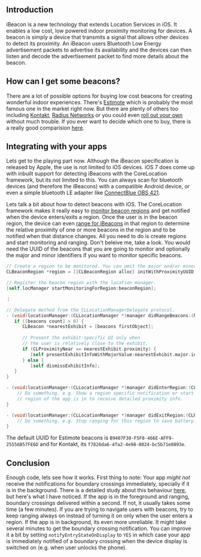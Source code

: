 ## Introduction

iBeacon is a new technology that extends Location Services in iOS. It enables a low cost, low powered indoor proximity monitoring for devices. A beacon is simply a device that transmits a signal that allows other devices to detect its proximity. An iBeacon users Bluetooth Low Energy advertisement packets to advertise its availability and the devices can then listen and decode the advertisement packet to find more details about the beacon. 

## How can I get some beacons?
There are a lot of possible options for buying low cost beacons for creating wonderful indoor experiences. There's [Estimote](http://estimote.com/) which is probably the most famous one in the market right now. But there are plenty of others too including [Kontakt](http://kontakt.io), [Radius Networks](http://www.radiusnetworks.com/) or you could even [roll out your own](http://www.theregister.co.uk/2013/11/29/feature_diy_apple_ibeacons/) without much trouble. If you ever want to decide which one to buy, there is a really good comparision [here](http://beekn.net/guide-to-ibeacons/). 

## Integrating with your apps
Lets get to the playing part now. Although the iBeacon specification is released by Apple, the use is not limited to iOS devices. iOS 7 does come up with inbuilt support for detecting iBeacons with the CoreLocation framework, but its not limited to this. You can always scan for bluetooth devices (and therefore the iBeacons) with a compatible Android device, or even a simple bluetooth LE adapter like [ConnectBlue OBS 421](http://support.connectblue.com/display/PRODBTSPA/Bluetooth+Low+Energy+Serial+Port+Adapter+-+Getting+Started).

Lets talk a bit about how to detect beacons with iOS. The CoreLocation framework makes it really easy to [monitor beacon regions](https://developer.apple.com/library/ios/documentation/userexperience/conceptual/LocationAwarenessPG/RegionMonitoring/RegionMonitoring.html#//apple_ref/doc/uid/TP40009497-CH9-SW7) and get notified when the device enters/exits a region. Once the user is in the beacon region, the device can even [range for iBeacons](https://developer.apple.com/library/ios/documentation/userexperience/conceptual/LocationAwarenessPG/RegionMonitoring/RegionMonitoring.html#//apple_ref/doc/uid/TP40009497-CH9-SW15) in that region to determine the relative proximity of one or more beacons in the region and to be notified when that distance changes. All you need to do is create regions and start monitoring and ranging. Don't beleive me, take a look. You would need the UUID of the beacons that you are going to monitor and optionally the major and minor identifiers if you want to monitor specific beacons. 

```objective-c
// Create a region to be monitored. You can omit the major and/or minor to create regions with more than one beacon.
CLBeaconRegion *region = [[CLBeaconRegion alloc] initWithProximityUUID:beaconUUID major:2 minor:1 identifier:@"My-Beacon-Region"];

// Register the beacon region with the location manager.
[self.locManager startMonitoringForRegion:beaconRegion];

⋮

// Delegate method from the CLLocationManagerDelegate protocol.
- (void)locationManager:(CLLocationManager *)manager didRangeBeacons:(NSArray *)beacons inRegion:(CLBeaconRegion *)region {
   if ([beacons count] > 0) {
      CLBeacon *nearestExhibit = [beacons firstObject];
 
      // Present the exhibit-specific UI only when
      // the user is relatively close to the exhibit.
      if (CLProximityNear == nearestExhibit.proximity) {
         [self presentExhibitInfoWithMajorValue:nearestExhibit.major.integerValue];
      } else {
         [self dismissExhibitInfo];
   }
}

- (void)locationManager:(CLLocationManager *)manager didEnterRegion:(CLRegion *)region {
	// Do something. e.g. Show a region specific notification or start ranging for this 
	// region of the app is in to receive detailed proximity info.
}

- (void)locationManager:(CLLocationManager *)manager didExitRegion:(CLRegion *)region {
	// Do something. e.g. Stop ranging for this region to save battery.
}
```

The default UUID for Estimote beacons is `B9407F30-F5F8-466E-AFF9-25556B57FE6D` and for Kontakt, its `f7826da6-4fa2-4e98-8024-bc5b71e0893e`.

## Conclusion
Enough code, lets see how it works. First thing to note: Your app *might not* receive the notifications for boundary crossings immediately, specially if it is in the background. There is a detailed study about this behaviour [here](http://developer.radiusnetworks.com/2013/11/13/ibeacon-monitoring-in-the-background-and-foreground.html), but here's what I have noticed. If the app is in the foreground and ranging, boundary crossings delivered within a second. If not, it usually takes some time (a few minutes). If you are trying to navigate users with beacons, try to keep ranging always on instead of turning it on only when the user enters a region. If the app is in background, its even more unreliable. It might take several minutes to get the boundary crossing notification. You can improve it a bit by setting  `notifyEntryStateOnDisplay` to `YES` in which case your app is immediately notified of a boundary crossing when the device display is switched on (e.g. when user unlocks the phone).